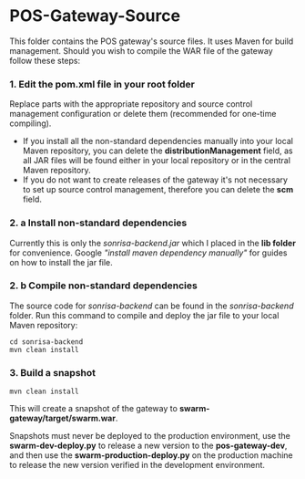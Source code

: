 POS-Gateway-Source
==================

This folder contains the POS gateway's source files. It uses Maven for build management. Should you wish to compile the WAR file of the gateway follow these steps:


### 1. Edit the **pom.xml** file in your root folder

Replace parts with the appropriate repository and source control management configuration or delete them (recommended for one-time compiling). 

* If you install all the non-standard dependencies manually into your local Maven repository, you can delete the **distributionManagement** field, as all JAR files will be found either in your local repository or in the central Maven repository. 
* If you do not want to create releases of the gateway it's not necessary to set up source control management, therefore you can delete the **scm** field.

### 2. a Install non-standard dependencies

Currently this is only the *sonrisa-backend.jar* which I placed in the **lib folder** for convenience. Google *"install maven dependency manually"* for guides on how to install the jar file.

### 2. b Compile non-standard dependencies

The source code for *sonrisa-backend* can be found in the *sonrisa-backend* folder. Run this command to compile and deploy the jar file to your local Maven repository:

    cd sonrisa-backend
    mvn clean install

### 3. Build a snapshot

    mvn clean install
    
This will create a snapshot of the gateway to **swarm-gateway/target/swarm.war**. 

Snapshots must never be deployed to the production environment, use the **swarm-dev-deploy.py** to release a new version to the **pos-gateway-dev**, and then use the **swarm-production-deploy.py** on the production machine to release the new version verified in the development environment.